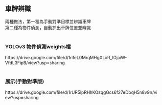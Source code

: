 ## 車牌辨識 ##
兩種做法，第一種為手動對準目標並辨識車牌</br>
第二種為物件偵測，自動抓出車牌位置並辨識</br>
</br>
<h3>YOLOv3 物件偵測weights檔</h3>
https://drive.google.com/file/d/1n1eL0MrqMHgXLxR_IOjaiW-VfdL3FipB/view?usp=sharing</br>
</br>
<h3>展示(手動對準版)</h3>
https://drive.google.com/file/d/1rUR5lpRHhKOzqgGcs6f27eDbqH5n8v9n/view?usp=sharing
